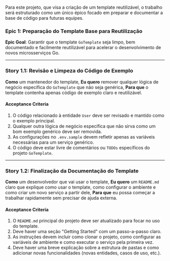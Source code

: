 Para este projeto, que visa a criação de um template reutilizável, o trabalho será estruturado como um único épico focado em preparar e documentar a base de código para futuras equipes.

### Epic 1: Preparação do Template Base para Reutilização

**Epic Goal**: Garantir que o template `GoTemplate` seja limpo, bem documentado e facilmente reutilizável para acelerar o desenvolvimento de novos microsserviços Go.

---

### Story 1.1: Revisão e Limpeza do Código de Exemplo

**Como** um mantenedor do template,
**Eu quero** remover qualquer lógica de negócio específica do `GoTemplate` que não seja genérica,
**Para que** o template contenha apenas código de exemplo claro e reutilizável.

#### Acceptance Criteria

1.  O código relacionado à entidade `User` deve ser revisado e mantido como o exemplo principal.
2.  Qualquer outra lógica de negócio específica que não sirva como um bom exemplo genérico deve ser removida.
3.  As configurações no `.env.sample` devem refletir apenas as variáveis necessárias para um serviço genérico.
4.  O código deve estar livre de comentários ou `TODOs` específicos do projeto `GoTemplate`.

---

### Story 1.2: Finalização da Documentação do Template

**Como** um desenvolvedor que vai usar o template,
**Eu quero** um `README.md` claro que explique como usar o template, como configurar o ambiente e como criar um novo serviço a partir dele,
**Para que** eu possa começar a trabalhar rapidamente sem precisar de ajuda externa.

#### Acceptance Criteria

1.  O `README.md` principal do projeto deve ser atualizado para focar no uso do template.
2.  Deve haver uma seção "Getting Started" com um passo-a-passo claro.
3.  As instruções devem incluir como clonar o projeto, como configurar as variáveis de ambiente e como executar o serviço pela primeira vez.
4.  Deve haver uma breve explicação sobre a estrutura de pastas e como adicionar novas funcionalidades (novas entidades, casos de uso, etc.).
